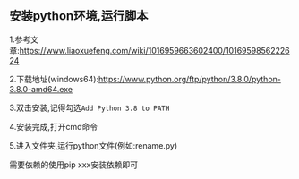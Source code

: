 ##  安装python环境,运行脚本

1.参考文章:<https://www.liaoxuefeng.com/wiki/1016959663602400/1016959856222624>

2.下载地址(windows64):https://www.python.org/ftp/python/3.8.0/python-3.8.0-amd64.exe

3.双击安装,记得勾选`Add Python 3.8 to PATH`

4.安装完成,打开cmd命令

5.进入文件夹,运行python文件(例如:rename.py)

需要依赖的使用pip xxx安装依赖即可

